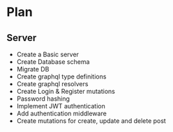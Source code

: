 # Plan

## Server
- Create a Basic server
- Create Database schema
- Migrate DB
- Create graphql type definitions
- Create graphql resolvers
- Create Login & Register mutations
- Password hashing
- Implement JWT authentication
- Add authentication middleware
- Create mutations for create, update and delete post
